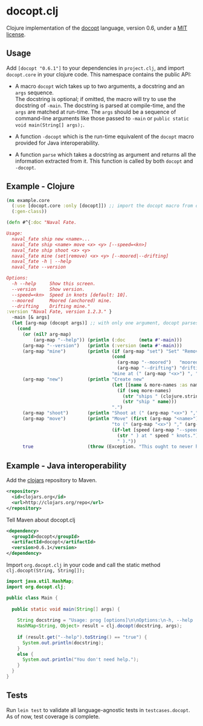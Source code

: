 # docopt.clj

Clojure implementation of the [docopt](http://docopt.org/) language, version 0.6, 
under a [MIT license](http://github.com/docopt/docopt.clj/blob/master/LICENSE).

## Usage

Add `[docopt "0.6.1"]` to your dependencies in `project.clj`, and import `docopt.core` in your clojure code. 
This namespace contains the public API:

- A macro `docopt` wich takes up to two arguments, a docstring and an `args` sequence.  
The docstring is optional; if omitted, the macro will try to use the docstring of `-main`. The docstring is parsed 
at compile-time, and the `args` are matched at run-time. The `args` should be a sequence of command-line arguments like
 those passed to `-main` or `public static void main(String[] args);`.

- A function `-docopt` which is the run-time equivalent of the `docopt` macro provided for Java interoperability.

- A function `parse` which takes a docstring as argument and returns all the information extracted from it.
This function is called by both `docopt` and `-docopt`.

## Example - Clojure

``` clojure
(ns example.core
  (:use [docopt.core :only [docopt]]) ;; import the docopt macro from docopt.core
  (:gen-class))

(defn #^{:doc "Naval Fate.

Usage:
  naval_fate ship new <name>...
  naval_fate ship <name> move <x> <y> [--speed=<kn>]
  naval_fate ship shoot <x> <y>
  naval_fate mine (set|remove) <x> <y> [--moored|--drifting]
  naval_fate -h | --help
  naval_fate --version

Options:
  -h --help     Show this screen.
  --version     Show version.
  --speed=<kn>  Speed in knots [default: 10].
  --moored      Moored (anchored) mine.
  --drifting    Drifting mine."
:version "Naval Fate, version 1.2.3." }
  -main [& args]
  (let [arg-map (docopt args)] ;; with only one argument, docopt parses -main's docstring.
    (cond 
      (or (nil? arg-map)
          (arg-map "--help")) (println (:doc     (meta #'-main)))
      (arg-map "--version")   (println (:version (meta #'-main)))
      (arg-map "mine")        (println (if (arg-map "set") "Set" "Remove") 
                                       (cond 
                                         (arg-map "--moored")   "moored" 
                                         (arg-map "--drifting") "drifting")
                                       "mine at (" (arg-map "<x>") ", " (arg-map "<y>") ").")
      (arg-map "new")         (println "Create new" 
                                       (let [[name & more-names :as names] (arg-map "<name>")]
                                         (if (seq more-names) 
                                           (str "ships " (clojure.string/join ", " names))
                                           (str "ship " name)))
                                       ".")
      (arg-map "shoot")       (println "Shoot at (" (arg-map "<x>") "," (arg-map "<y>") ").")
      (arg-map "move")        (println "Move" (first (arg-map "<name>")) 
                                       "to (" (arg-map "<x>") "," (arg-map "<y>")
                                       (if-let [speed (arg-map "--speed")]
                                         (str " ) at " speed " knots.")
                                         " )."))
      true                    (throw (Exception. "This ought to never happen.")))))
```

## Example - Java interoperability

Add the [clojars](https://clojars.org) repository to Maven.

``` xml
<repository>
  <id>clojars.org</id>
  <url>http://clojars.org/repo</url>
</repository>
```

Tell Maven about docopt.clj

``` xml
<dependency>
  <groupId>docopt</groupId>
  <artifactId>docopt</artifactId>
  <version>0.6.1</version>
</dependency>
```

Import `org.docopt.clj` in your code and call the static method `clj.docopt(String, String[]);`

``` java
import java.util.HashMap;
import org.docopt.clj;

public class Main {
  
  public static void main(String[] args) {
  
    String docstring = "Usage: prog [options]\n\nOptions:\n-h, --help  Print help.";
    HashMap<String, Object> result = clj.docopt(docstring, args);
    
    if (result.get("--help").toString() == "true") {
      System.out.println(docstring);
    }
    else {
      System.out.println("You don't need help.");
    }
  }
}
```

## Tests

Run `lein test` to validate all language-agnostic tests in `testcases.docopt`. As of now, test coverage is complete.
